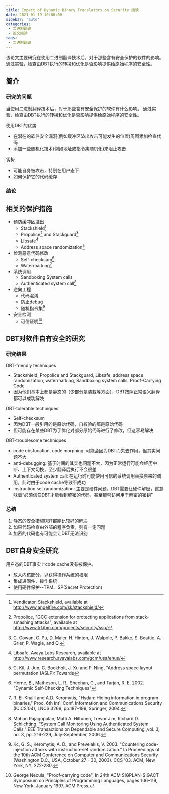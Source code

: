 ```yaml
---
title: Impact of Dynamic Binary Translators on Security 阅读
date: 2021-01-19 10:00:00
sidebar: 'auto'
categories:
 - 二进制翻译
 - 论文阅读
tags:
 - 二进制翻译
---
```


该论文主要研究在使用二进制翻译技术后，对于那些含有安全保护的软件的影响。
通过实验，检查由DBT执行的转换和优化是否影响提供给原始程序的安全性。

<!-- more -->

## 简介

### 研究的问题

当使用二进制翻译技术后，对于那些含有安全保护的软件有什么影响。
通过实验，检查由DBT执行的转换和优化是否影响提供给原始程序的安全性。

使用DBT的优势

- 在潜在的软件安全漏洞(例如缓冲区溢出攻击可能发生的位置)周围添加检查代码
- 添加一些随机化技术(例如地址或指令集随机化)来阻止攻击

劣势

- 可能自身被攻击，特别在用户态下
- 如何保护它的代码缓存

### 结论

## 相关的保护措施

- 预防缓冲区溢出
  - Stackshield[^1]
  - Propolice[^2] and Stackguard[^3]
  - Libsafe[^4]
  - Address space randomization[^5]
- 检测恶意代码修改
  - Self-checksum[^6]
  - Watermarking[^7]
- 系统调用
  - Sandboxing System calls
  - Authenticated system call[^8]
- 逆向工程
  - 代码混淆
  - 防止debug
  - 随机指令集[^9]
- 安全检测
  - 可信证明[^10]

[^1]: Vendicator, Stackshield, available at http://www.angelfire.com/sk/stackshield/
[^2]: Propolice, "GCC extension for protecting applications from stack-smashing attacks", available at http://www.trl.ibm.com/projects/security/ssp/
[^3]: C. Cowan, C. Pu, D. Maier, H. Hinton, J. Walpole, P. Bakke, S. Beattie, A. Grier, P. Wagle, and Q.
[^4]: Libsafe, Avaya Labs Research, available at http://www.research.avayalabs.com/gcm/usa/enus/
[^5]: C. Kil, J. Jun, C. Bookholt, J. Xu and P. Ning, "Address space layout permutation (ASLP): Towards
[^6]: Horne, B., Matheson, L. R., Sheehan, C., and Tarjan, R. E. 2002. "Dynamic Self-Checking Techniques"
[^7]: R. El-Khalil and A.D. Keromytis, "Hydan: Hiding information in program binaries," Proc. 6th Int'l Conf. Information and Communications Security (ICICS'04), LNCS 3269, pp.187–199, Springer, 2004.
[^8]: Mohan Rajagopalan, Matti A. Hiltunen, Trevor Jim, Richard D. Schlichting, "System Call Monitoring Using Authenticated System Calls,"IEEE Transactions on Dependable and Secure Computing ,vol. 3, no. 3, pp. 216-229, July-September, 2006.
[^9]: Kc, G. S., Keromytis, A. D., and Prevelakis, V. 2003. "Countering code-injection attacks with instruction-set randomization." In Proceedings of the 10th ACM Conference on Computer and Communications Security (Washington D.C., USA, October 27 - 30, 2003). CCS '03. ACM, New York, NY, 272-280.
[^10]: George Necula, "Proof-carrying code", In 24th ACM SIGPLAN-SIGACT Symposium on Principles of Programming Languages, pages 106–119, New York, January 1997. ACM Press.

## DBT对软件自有安全的研究

### 研究结果

DBT-friendly techniques

- Stackshield, Propolice and Stackguard, Libsafe, address space randomization, watermarking, Sandboxing system calls, Proof-Carrying Code
- 因为他们基本上都是静态的（少部分是装载等方面），DBT按照正常语义翻译都可以成功解决

DBT-tolerable techniques

- Self-checksum
- 因为DBT一般引用的是原始代码，自校验的都是原始代码
- 但可能存在某些DBT为了优化对部分原始代码进行了修改，但这容易解决

DBT-troublesome techniques

- code obsfucation, code morphing: 可能会因为DBT而失去作用，但其实问题不大
- anti-debugging: 基于时间的其实也问题不大，因为正常运行可能会经历中断、上下文切换，至少翻译后执行不会很差
- Authenticated system call: 在运行时可能使用可信的系统调用替换原来的调用，此时由于code cache导致不成功
- Instruction set randomization: 主要是硬件问题，DBT需要让硬件解密，这意味着“必须信任DBT才能看到解密的代码，甚至能够访问用于解密的密钥”

### 总结

1. 静态的安全措施DBT都能比较好的解决
1. 如果代码检查由外部的程序负责，则有一定问题
1. 加密的代码也有可能会让DBT无法识别

## DBT自身安全研究

用户态的DBT事实上code cache没有被保护。

- 放入内核部分，以获得操作系统的权限
- 集成进固件、操作系统
- 使用硬件保护--TPM、SP(Secret Protection)